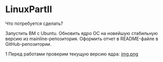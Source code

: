 # LinuxPartII
Что потребуется сделать?

Запустить ВМ c Ubuntu.
Обновить ядро ОС на новейшую стабильную версию из mainline-репозитория.
Оформить отчет в README-файле в GitHub-репозитории.

1 Перед работами проверим текущую версию ядра:
[img.png](img.png)
